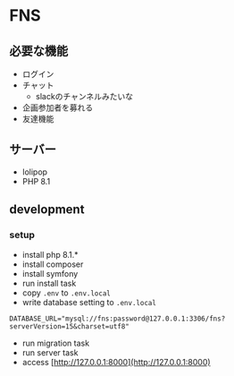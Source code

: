 # FNS

## 必要な機能

* ログイン
* チャット
    * slackのチャンネルみたいな
* 企画参加者を募れる
* 友達機能

## サーバー

* lolipop
* PHP 8.1

## development

### setup

* install php 8.1.*
* install composer
* install symfony
* run install task
* copy `.env` to `.env.local`
* write database setting to `.env.local`
```.env.local
DATABASE_URL="mysql://fns:password@127.0.0.1:3306/fns?serverVersion=15&charset=utf8"
```
* run migration task
* run server task
* access [http://127.0.0.1:8000](http://127.0.0.1:8000)
